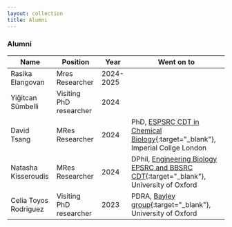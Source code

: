 ```yaml
---
layout: collection
title: Alumni
---
```


### Alumni

| Name                  | Position                | Year | Went on to                                                                                        |
| ----------------------| ------------------------|------|----------------------------------------------------------------------------------------------|   
| Rasika Elangovan | Mres Researcher | 2024-2025 | |
| Yiğitcan Sümbelli | Visiting PhD researcher | 2024 | |
| David Tsang | MRes Researcher | 2024 | PhD, [ESPSRC CDT in Chemical Biology](https://www.imperial.ac.uk/chemical-biology/cdt/){:target="_blank"}, Imperial Collge London |
| Natasha Kisseroudis | MRes Researcher | 2024 | DPhil, [Engineering Biology EPSRC and BBSRC CDT](https://www.ox.ac.uk/admissions/graduate/courses/engineering-biology){:target="_blank"}, University of Oxford |
| Celia Toyos Rodriguez | Visiting PhD researcher | 2023 | PDRA, [Bayley group](https://www.bayleygroup.co.uk/){:target="_blank"}, University of Oxford |